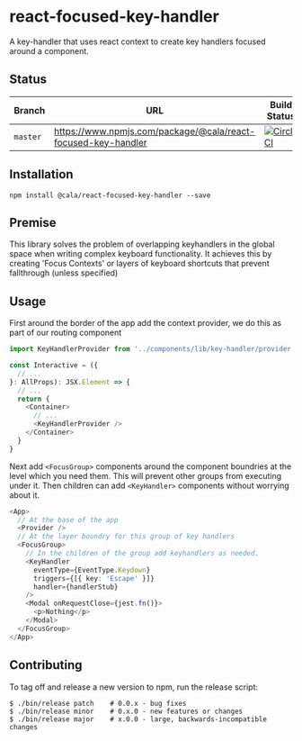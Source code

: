 # react-focused-key-handler

A key-handler that uses react context to create key handlers focused around a component.

## Status

| Branch   | URL                                              | Build Status                                                                                                                                |
| -------- | ------------------------------------------------ | ------------------------------------------------------------------------------------------------------------------------------------------- |
| `master` | https://www.npmjs.com/package/@cala/react-focused-key-handler | [![CircleCI](https://circleci.com/gh/ca-la/react-focused-key-handler/tree/master.svg?style=svg)](https://circleci.com/gh/ca-la/react-focused-key-handler/tree/master) |

## Installation

`npm install @cala/react-focused-key-handler --save`

## Premise

This library solves the problem of overlapping keyhandlers in the global space when writing
complex keyboard functionality. It achieves this by creating 'Focus Contexts' or layers of keyboard
shortcuts that prevent fallthrough (unless specified)

## Usage

First around the border of the app add the context provider, we do this as part of our routing
component

```ts
import KeyHandlerProvider from '../components/lib/key-handler/provider';

const Interactive = ({
  // ...
}: AllProps): JSX.Element => {
  // ...
  return {
    <Container>
      // ...
      <KeyHandlerProvider />
    </Container>
  }
}
```

Next add `<FocusGroup>` components around the component boundries at the level which you need
them. This will prevent other groups from executing under it. Then children can add `<KeyHandler>` components without worrying about it.

```ts
<App>
  // At the base of the app
  <Provider />
  // At the layer boundry for this group of key handlers
  <FocusGroup>
    // In the children of the group add keyhandlers as needed.
    <KeyHandler
      eventType={EventType.Keydown}
      triggers={[{ key: 'Escape' }]}
      handler={handlerStub}
    />
    <Modal onRequestClose={jest.fn()}>
      <p>Nothing</p>
    </Modal>
  </FocusGroup>
</App>
```

## Contributing

To tag off and release a new version to npm, run the release script:

```
$ ./bin/release patch    # 0.0.x - bug fixes
$ ./bin/release minor    # 0.x.0 - new features or changes
$ ./bin/release major    # x.0.0 - large, backwards-incompatible changes
```
